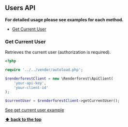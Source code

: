 ## Users API

**For detailed usage please see examples for each method.**

  - [Get Current User](#get-current-user)

### Get Current User

Retrieves the current user (authorization is required). 
```php
<?php

require '../../vendor/autoload.php';

$renderforestClient = new \Renderforest\ApiClient(
    'your-api-key',
    'your-client-id'
);

$currentUser = $renderforestClient->getCurrentUser();
```

[See get current user example](/examples/users/get-current-user.php)

**[⬆ back to the top](#users-api)**
